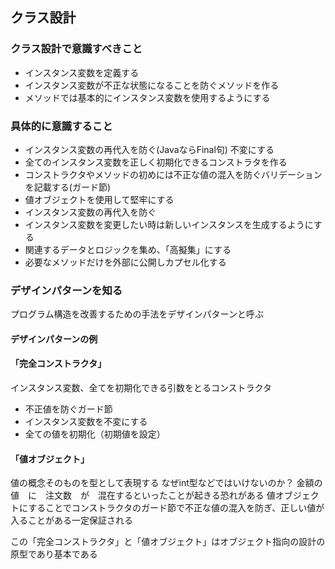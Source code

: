 ## クラス設計
### クラス設計で意識すべきこと
* インスタンス変数を定義する
* インスタンス変数が不正な状態になることを防ぐメソッドを作る
* メソッドでは基本的にインスタンス変数を使用するようにする


### 具体的に意識すること
* インスタンス変数の再代入を防ぐ(JavaならFinal句)
不変にする
* 全てのインスタンス変数を正しく初期化できるコンストラタを作る
* コンストラクタやメソッドの初めには不正な値の混入を防ぐバリデーションを記載する(ガード節)
* 値オブジェクトを使用して堅牢にする
* インスタンス変数の再代入を防ぐ
* インスタンス変数を変更したい時は新しいインスタンスを生成するようにする
* 関連するデータとロジックを集め、「高擬集」にする
* 必要なメソッドだけを外部に公開しカプセル化する

### デザインパターンを知る
プログラム構造を改善するための手法をデザインパターンと呼ぶ

#### デザインパターンの例
#### 「完全コンストラクタ」
インスタンス変数、全てを初期化できる引数をとるコンストラクタ
* 不正値を防ぐガード節
* インスタンス変数を不変にする
* 全ての値を初期化（初期値を設定）

#### 「値オブジェクト」
値の概念そのものを型として表現する
なぜint型などではいけないのか？
金額の値　に　注文数　が　混在するといったことが起きる恐れがある
値オブジェクトにすることでコンストラクタのガード節で不正な値の混入を防ぎ、正しい値が入ることがある一定保証される

この「完全コンストラクタ」と「値オブジェクト」はオブジェクト指向の設計の原型であり基本である